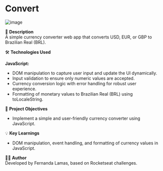 # Convert
![image](https://github.com/user-attachments/assets/5b63e62b-4758-486e-94b2-702b728fa7ea)

📑 **Description**  
A simple currency converter web app that converts USD, EUR, or GBP to Brazilian Real (BRL).

🛠️ **Technologies Used**

**JavaScript:**
- DOM manipulation to capture user input and update the UI dynamically.
- Input validation to ensure only numeric values are accepted.
- Currency conversion logic with error handling for robust user experience.
- Formatting of monetary values to Brazilian Real (BRL) using toLocaleString.

🎯 **Project Objectives**

- Implement a simple and user-friendly currency converter using JavaScript.

💡 **Key Learnings**

- DOM manipulation, event handling, and formatting of currency values in JavaScript.

👩‍💻 **Author**  
Developed by Fernanda Lamas, based on Rocketseat challenges.
